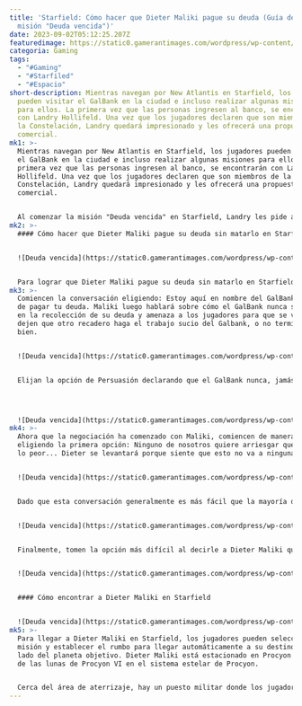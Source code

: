 ```yaml
---
title: 'Starfield: Cómo hacer que Dieter Maliki pague su deuda (Guía de la
  misión "Deuda vencida")'
date: 2023-09-02T05:12:25.207Z
featuredimage: https://static0.gamerantimages.com/wordpress/wp-content/uploads/2023/09/starfield-due-in-full-quest-guide.jpg?q=50&fit=contain&w=1140&h=&dpr=1.5
categoria: Gaming
tags:
  - "#Gaming"
  - "#Starfiled"
  - "#Espacio"
short-description: Mientras navegan por New Atlantis en Starfield, los jugadores
  pueden visitar el GalBank en la ciudad e incluso realizar algunas misiones
  para ellos. La primera vez que las personas ingresen al banco, se encontrarán
  con Landry Hollifeld. Una vez que los jugadores declaren que son miembros de
  la Constelación, Landry quedará impresionado y les ofrecerá una propuesta
  comercial.
mk1: >-
  Mientras navegan por New Atlantis en Starfield, los jugadores pueden visitar
  el GalBank en la ciudad e incluso realizar algunas misiones para ellos. La
  primera vez que las personas ingresen al banco, se encontrarán con Landry
  Hollifeld. Una vez que los jugadores declaren que son miembros de la
  Constelación, Landry quedará impresionado y les ofrecerá una propuesta
  comercial.


  Al comenzar la misión "Deuda vencida" en Starfield, Landry les pide a los jugadores que busquen a Dieter Maliki y cobren su deuda sin matarlo ni hacer un trato. Landry incluso amenaza con que hacer cualquier trato significa no obtener más misiones del GalBank después de eso.
mk2: >-
  #### Cómo hacer que Dieter Maliki pague su deuda sin matarlo en Starfield


  ![Deuda vencida](https://static0.gamerantimages.com/wordpress/wp-content/uploads/2023/09/starfield-how-to-persuade-dieter-maliki-to-pay-his-debt-without-killing-him-choice-1.jpg?q=50&fit=crop&w=1500&dpr=1.5 "Deuda vencida")


  Para lograr que Dieter Maliki pague su deuda sin matarlo en Starfield, los jugadores deben encontrarlo dentro de un puesto militar e iniciar un diálogo con él. Dieter Maliki de inmediato deja claro que los jugadores han hecho un gran esfuerzo para encontrarlo.
mk3: >-
  Comiencen la conversación eligiendo: Estoy aquí en nombre del GalBank. Es hora
  de pagar tu deuda. Maliki luego hablará sobre cómo el GalBank nunca se rinde
  en la recolección de su deuda y amenaza a los jugadores para que se vayan y
  dejen que otro recadero haga el trabajo sucio del Galbank, o no terminará
  bien.


  ![Deuda vencida](https://static0.gamerantimages.com/wordpress/wp-content/uploads/2023/09/starfield-how-to-persuade-dieter-maliki-to-pay-his-debt-without-killing-him-choice-2.jpg?q=50&fit=crop&w=1500&dpr=1.5 "Deuda vencida")


  Elijan la opción de Persuasión declarando que el GalBank nunca, jamás, se rinde. Es mejor si simplemente pagas. Ya que las otras dos opciones llevarán a la violencia.




  ![Deuda vencida](https://static0.gamerantimages.com/wordpress/wp-content/uploads/2023/09/starfield-how-to-persuade-dieter-maliki-to-pay-his-debt-without-killing-him-choice-3.jpg?q=50&fit=crop&w=1500&dpr=1.5 "Deuda vencida")
mk4: >-
  Ahora que la negociación ha comenzado con Maliki, comiencen de manera fácil
  eligiendo la primera opción: Ninguno de nosotros quiere arriesgar que suceda
  lo peor... Dieter se levantará porque siente que esto no va a ninguna parte.


  ![Deuda vencida](https://static0.gamerantimages.com/wordpress/wp-content/uploads/2023/09/starfield-how-to-persuade-dieter-maliki-to-pay-his-debt-without-killing-him-choice-4.jpg?q=50&fit=crop&w=1500&dpr=1.5 "Deuda vencida")


  Dado que esta conversación generalmente es más fácil que la mayoría de los encuentros en Starfield, los jugadores pueden elegir: Es hora de decidir cómo quieren que esto termine. Sin arriesgar la posibilidad de empezar a pelear con Dieter Maliki. Él les preguntará a los jugadores si realmente quieren que las cosas sigan de esa manera.


  ![Deuda vencida](https://static0.gamerantimages.com/wordpress/wp-content/uploads/2023/09/starfield-how-to-persuade-dieter-maliki-to-pay-his-debt-without-killing-him-choice-5.jpg?q=50&fit=crop&w=1500&dpr=1.5 "Deuda vencida")


  Finalmente, tomen la opción más difícil al decirle a Dieter Maliki que no es demasiado tarde para alejarse de esto. Esta secuencia, entre muchas otras, persuadirá a Dieter Maliki para que pague su deuda sin tener que matarlo durante la misión "Deuda vencida" en Starfield.


  ![Deuda vencida](https://static0.gamerantimages.com/wordpress/wp-content/uploads/2023/09/dieter-maliki-location-in-starfield.jpg?q=50&fit=crop&w=1500&dpr=1.5 "Deuda vencida")


  #### Cómo encontrar a Dieter Maliki en Starfield


  ![Deuda vencida](https://static0.gamerantimages.com/wordpress/wp-content/uploads/2023/09/starfield-dieter-maliki-location-in-military-post-on-procyon-vi-b.jpg?q=50&fit=crop&w=1500&dpr=1.5 "Deuda vencida")
mk5: >-
  Para llegar a Dieter Maliki en Starfield, los jugadores pueden seleccionar la
  misión y establecer el rumbo para llegar automáticamente a su destino justo al
  lado del planeta objetivo. Dieter Maliki está estacionado en Procyon VI-b, una
  de las lunas de Procyon VI en el sistema estelar de Procyon.


  Cerca del área de aterrizaje, hay un puesto militar donde los jugadores pueden encontrar el escondite de Dieter Maliki. Para llegar a ese puesto, dirígete al noreste siguiendo el marcador de objetivo. Eventualmente, los jugadores pueden encontrar a Dieter para iniciar la conversación y persuadirlo para que pague su deuda sin tener que matarlo en Starfield.
---
```

